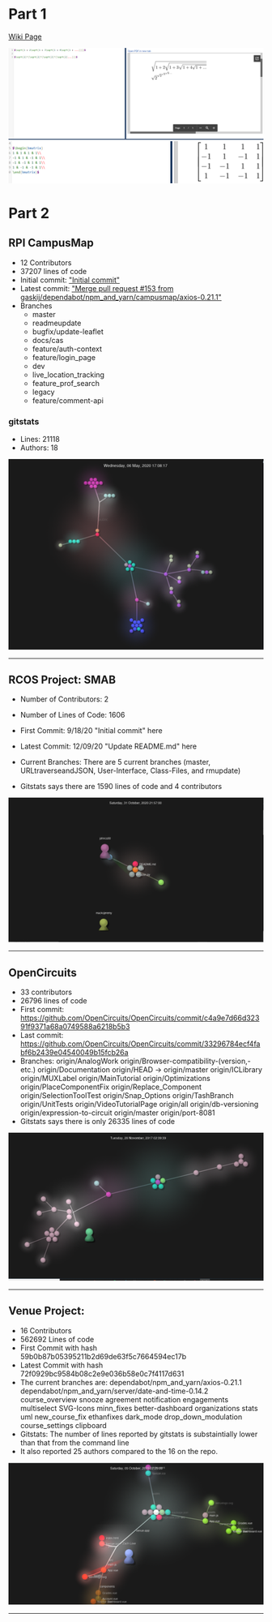 # Part 1

[Wiki Page](https://github.com/kevinb5617/oss-kb/wiki/Lab-3-Project-Brainstorming)

![formulas](images/latex.PNG)
![matrix](images/matrix.PNG)

# Part 2

## RPI CampusMap

* 12 Contributors
* 37207 lines of code
* Initial commit: ["Initial commit"](https://github.com/gaskij/rpicampusmap/commit/5addd28)
* Latest commit: ["Merge pull request #153 from gaskij/dependabot/npm_and_yarn/campusmap/axios-0.21.1"](https://github.com/gaskij/rpicampusmap/commit/2b735c7)
* Branches
    * master
    * readmeupdate
    * bugfix/update-leaflet
    * docs/cas
    * feature/auth-context
    * feature/login_page
    * dev
    * live_location_tracking
    * feature_prof_search
    * legacy
    * feature/comment-api

### gitstats
* Lines: 21118
* Authors: 18

![gource](images/gource.PNG)

---

## RCOS Project: SMAB

* Number of Contributors: 2

* Number of Lines of Code: 1606

* First Commit: 9/18/20 "Initial commit" here

* Latest Commit: 12/09/20 "Update README.md" here

* Current Branches: There are 5 current branches (master, URLtraverseandJSON, User-Interface, Class-Files, and rmupdate)

* Gitstats says there are 1590 lines of code and 4 contributors

![smab](images/smab.png)

---

## OpenCircuits

* 33 contributors
* 26796 lines of code
* First commit: https://github.com/OpenCircuits/OpenCircuits/commit/c4a9e7d66d32391f9371a68a0749588a6218b5b3
* Last commit: https://github.com/OpenCircuits/OpenCircuits/commit/33296784ecf4fabf6b2439e04540049b15fcb26a
* Branches: origin/AnalogWork origin/Browser-compatibility-(version,-etc.) origin/Documentation origin/HEAD -> origin/master origin/ICLibrary origin/MUXLabel origin/MainTutorial origin/Optimizations origin/PlaceComponentFix origin/Replace_Component origin/SelectionToolTest origin/Snap_Options origin/TashBranch origin/UnitTests origin/VideoTutorialPage origin/all origin/db-versioning origin/expression-to-circuit origin/master origin/port-8081
* Gitstats says there is only 26335 lines of code

![circuit](images/circuit.png)

---

## Venue Project:
* 16 Contributors
* 562692 Lines of code
* First Commit with hash 59b0b87b05395211b2d69de63f5c7664594ec17b
* Latest Commit with hash 72f0929bc9584b08c2e9e036b58e0c7f4117d631
* The current branches are: dependabot/npm_and_yarn/axios-0.21.1 dependabot/npm_and_yarn/server/date-and-time-0.14.2 course_overview snooze agreement notification engagements multiselect SVG-Icons minn_fixes better-dashboard organizations stats uml new_course_fix ethanfixes dark_mode drop_down_modulation course_settings clipboard
* Gitstats: The number of lines reported by gitstats is substaintially lower than that from the command line
* It also reported 25 authors compared to the 16 on the repo.

![venue](images/venue.png)

---
